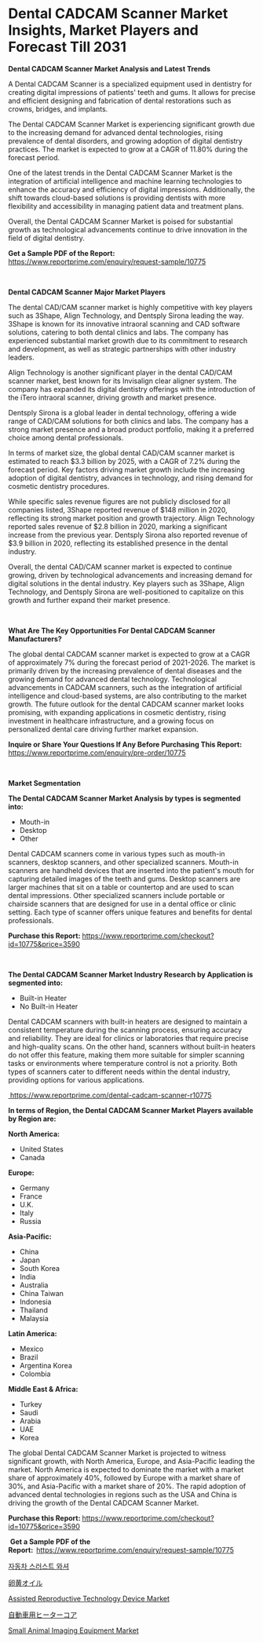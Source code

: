 <p><h1>Dental CADCAM Scanner Market Insights, Market Players and Forecast Till 2031</h1></p><p><strong>Dental CADCAM Scanner Market Analysis and Latest Trends</strong></p>
<p><p>A Dental CADCAM Scanner is a specialized equipment used in dentistry for creating digital impressions of patients' teeth and gums. It allows for precise and efficient designing and fabrication of dental restorations such as crowns, bridges, and implants.</p><p>The Dental CADCAM Scanner Market is experiencing significant growth due to the increasing demand for advanced dental technologies, rising prevalence of dental disorders, and growing adoption of digital dentistry practices. The market is expected to grow at a CAGR of 11.80% during the forecast period.</p><p>One of the latest trends in the Dental CADCAM Scanner Market is the integration of artificial intelligence and machine learning technologies to enhance the accuracy and efficiency of digital impressions. Additionally, the shift towards cloud-based solutions is providing dentists with more flexibility and accessibility in managing patient data and treatment plans.</p><p>Overall, the Dental CADCAM Scanner Market is poised for substantial growth as technological advancements continue to drive innovation in the field of digital dentistry.</p></p>
<p><strong>Get a Sample PDF of the Report:&nbsp;</strong> <a href="https://www.reportprime.com/enquiry/request-sample/10775">https://www.reportprime.com/enquiry/request-sample/10775</a></p>
<p>&nbsp;</p>
<p><strong>Dental CADCAM Scanner Major Market Players</strong></p>
<p><p>The dental CAD/CAM scanner market is highly competitive with key players such as 3Shape, Align Technology, and Dentsply Sirona leading the way. 3Shape is known for its innovative intraoral scanning and CAD software solutions, catering to both dental clinics and labs. The company has experienced substantial market growth due to its commitment to research and development, as well as strategic partnerships with other industry leaders.</p><p>Align Technology is another significant player in the dental CAD/CAM scanner market, best known for its Invisalign clear aligner system. The company has expanded its digital dentistry offerings with the introduction of the iTero intraoral scanner, driving growth and market presence.</p><p>Dentsply Sirona is a global leader in dental technology, offering a wide range of CAD/CAM solutions for both clinics and labs. The company has a strong market presence and a broad product portfolio, making it a preferred choice among dental professionals.</p><p>In terms of market size, the global dental CAD/CAM scanner market is estimated to reach $3.3 billion by 2025, with a CAGR of 7.2% during the forecast period. Key factors driving market growth include the increasing adoption of digital dentistry, advances in technology, and rising demand for cosmetic dentistry procedures.</p><p>While specific sales revenue figures are not publicly disclosed for all companies listed, 3Shape reported revenue of $148 million in 2020, reflecting its strong market position and growth trajectory. Align Technology reported sales revenue of $2.8 billion in 2020, marking a significant increase from the previous year. Dentsply Sirona also reported revenue of $3.9 billion in 2020, reflecting its established presence in the dental industry. </p><p>Overall, the dental CAD/CAM scanner market is expected to continue growing, driven by technological advancements and increasing demand for digital solutions in the dental industry. Key players such as 3Shape, Align Technology, and Dentsply Sirona are well-positioned to capitalize on this growth and further expand their market presence.</p></p>
<p>&nbsp;</p>
<p><strong>What Are The Key Opportunities For Dental CADCAM Scanner Manufacturers?</strong></p>
<p><p>The global dental CADCAM scanner market is expected to grow at a CAGR of approximately 7% during the forecast period of 2021-2026. The market is primarily driven by the increasing prevalence of dental diseases and the growing demand for advanced dental technology. Technological advancements in CADCAM scanners, such as the integration of artificial intelligence and cloud-based systems, are also contributing to the market growth. The future outlook for the dental CADCAM scanner market looks promising, with expanding applications in cosmetic dentistry, rising investment in healthcare infrastructure, and a growing focus on personalized dental care driving further market expansion.</p></p>
<p><strong>Inquire or Share Your Questions If Any Before Purchasing This Report:</strong> <a href="https://www.reportprime.com/enquiry/pre-order/10775">https://www.reportprime.com/enquiry/pre-order/10775</a></p>
<p>&nbsp;</p>
<p><strong>Market Segmentation</strong></p>
<p><strong>The Dental CADCAM Scanner Market Analysis by types is segmented into:</strong></p>
<p><ul><li>Mouth-in</li><li>Desktop</li><li>Other</li></ul></p>
<p><p>Dental CADCAM scanners come in various types such as mouth-in scanners, desktop scanners, and other specialized scanners. Mouth-in scanners are handheld devices that are inserted into the patient's mouth for capturing detailed images of the teeth and gums. Desktop scanners are larger machines that sit on a table or countertop and are used to scan dental impressions. Other specialized scanners include portable or chairside scanners that are designed for use in a dental office or clinic setting. Each type of scanner offers unique features and benefits for dental professionals.</p></p>
<p><strong>Purchase this Report:&nbsp;</strong><a href="https://www.reportprime.com/checkout?id=10775&price=3590">https://www.reportprime.com/checkout?id=10775&price=3590</a></p>
<p>&nbsp;</p>
<p><strong>The Dental CADCAM Scanner Market Industry Research by Application is segmented into:</strong></p>
<p><ul><li>Built-in Heater</li><li>No Built-in Heater</li></ul></p>
<p><p>Dental CADCAM scanners with built-in heaters are designed to maintain a consistent temperature during the scanning process, ensuring accuracy and reliability. They are ideal for clinics or laboratories that require precise and high-quality scans. On the other hand, scanners without built-in heaters do not offer this feature, making them more suitable for simpler scanning tasks or environments where temperature control is not a priority. Both types of scanners cater to different needs within the dental industry, providing options for various applications.</p></p>
<p><a href="https://www.reportprime.com/dental-cadcam-scanner-r10775">&nbsp;https://www.reportprime.com/dental-cadcam-scanner-r10775</a></p>
<p><strong>In terms of Region, the Dental CADCAM Scanner Market Players available by Region are:</strong></p>
<p>
    <p> <strong> North America: </strong>
        <ul>
            <li>United States</li>
            <li>Canada</li>
        </ul>
        </p> 
    <p> <strong> Europe: </strong>
        <ul>
            <li>Germany</li>
            <li>France</li>
            <li>U.K.</li>
            <li>Italy</li>
            <li>Russia</li>
        </ul>
        </p> 
    <p> <strong> Asia-Pacific: </strong>
        <ul>
            <li>China</li>
            <li>Japan</li>
            <li>South Korea</li>
            <li>India</li>
            <li>Australia</li>
            <li>China Taiwan</li>
            <li>Indonesia</li>
            <li>Thailand</li>
            <li>Malaysia</li>
        </ul>
        </p> 
    <p> <strong> Latin America: </strong>
        <ul>
            <li>Mexico</li>
            <li>Brazil</li>
            <li>Argentina Korea</li>
            <li>Colombia</li>
        </ul>
        </p> 
    <p> <strong> Middle East & Africa: </strong>
        <ul>
            <li>Turkey</li>
            <li>Saudi</li>
            <li>Arabia</li>
            <li>UAE</li>
            <li>Korea</li>
        </ul>
    </p>
    </p>
<p><p>The global Dental CADCAM Scanner Market is projected to witness significant growth, with North America, Europe, and Asia-Pacific leading the market. North America is expected to dominate the market with a market share of approximately 40%, followed by Europe with a market share of 30%, and Asia-Pacific with a market share of 20%. The rapid adoption of advanced dental technologies in regions such as the USA and China is driving the growth of the Dental CADCAM Scanner Market.</p></p>
<p><strong>Purchase this Report: </strong><a href="https://www.reportprime.com/checkout?id=10775&price=3590">https://www.reportprime.com/checkout?id=10775&price=3590</a></p>
<p>&nbsp;<strong>Get a Sample PDF of the Report:&nbsp;&nbsp;</strong><a href="https://www.reportprime.com/enquiry/request-sample/10775">https://www.reportprime.com/enquiry/request-sample/10775</a></p>
<p><strong></strong></p>
<p><p><a href="https://github.com/solomonbode85/Market-Research-Report-List-1/blob/main/222850174597.md">자동차 스러스트 와셔</a></p><p><a href="https://github.com/one-cool-chick/Market-Research-Report-List-1/blob/main/755942379827.md">卵黄オイル</a></p><p><a href="https://github.com/dimitrishawkinswaynenp91rgz/Market-Research-Report-List-2/blob/main/assisted-reproductive-technology-device-market.md">Assisted Reproductive Technology Device Market</a></p><p><a href="https://github.com/luffiazaza/Market-Research-Report-List-1/blob/main/461491279826.md">自動車用ヒーターコア</a></p><p><a href="https://github.com/changoleonlaverguenzanoexiste/Market-Research-Report-List-3/blob/main/small-animal-imaging-equipment-market.md">Small Animal Imaging Equipment Market</a></p></p>